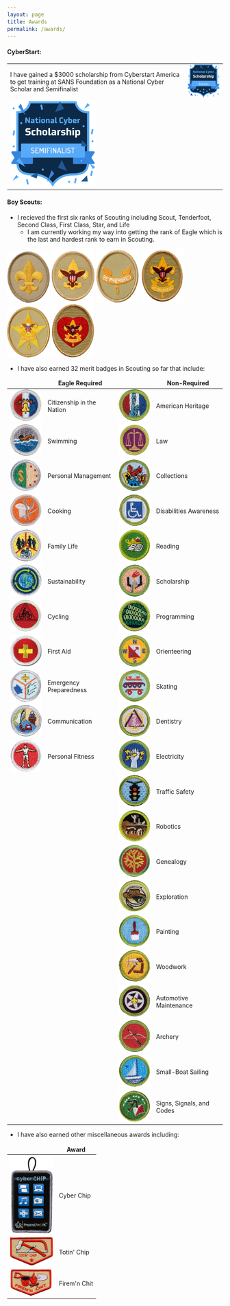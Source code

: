 ```yaml
---
layout: page
title: Awards
permalink: /awards/
---
```


<style>
td, th {
   border: none!important;
}
</style>

#### CyberStart:

|  |  |
| --- | --- |
| I have gained a $3000 scholarship from Cyberstart America to get training at SANS Foundation as a National Cyber Scholar and Semifinalist | <img src="/assets/images/cyberstart-america/NationalCyberScholar.png" width=200>
<img src="/assets/images/cyberstart-america/NationalCyberSemifinalist.png" width=200> |

#### Boy Scouts:

- I recieved the first six ranks of Scouting including Scout, Tenderfoot, Second Class, First Class, Star, and Life
    - I am currently working my way into getting the rank of Eagle which is the last and hardest rank to earn in Scouting.

<img src="/assets/images/scouts/scoutRank.png" width=100>
<img src="/assets/images/scouts/tenderfootRank.png" width=100>
<img src="/assets/images/scouts/secondClassRank.png" width=100>
<img src="/assets/images/scouts/firstClassRank.png" width=100>
<img src="/assets/images/scouts/starRank.png" width=100>
<img src="/assets/images/scouts/lifeRank.png" width=100>

- I have also earned 32 merit badges in Scouting so far that include:

|  | Eagle Required |  | Non-Required |
| --- | --- | --- | --- |
| <img src="/assets/images/scouts/citizenchipInTheNation.png" width=100> | Citizenship in the Nation | <img src="/assets/images/scouts/americanHeritage.png" width=100> | American Heritage |
| <img src="/assets/images/scouts/swimming.png" width=100> | Swimming | <img src="/assets/images/scouts/law.png" width=100> | Law |
| <img src="/assets/images/scouts/personalManagement.png" width=100> | Personal Management | <img src="/assets/images/scouts/collections.png" width=100> | Collections |
| <img src="/assets/images/scouts/cooking.png" width=100> | Cooking | <img src="/assets/images/scouts/disabilitiesAwareness.png" width=100> | Disabilities Awareness |
| <img src="/assets/images/scouts/familyLife.png" width=100> | Family Life | <img src="/assets/images/scouts/reading.png" width=100> | Reading |
| <img src="/assets/images/scouts/sustainability.png" width=100> | Sustainability | <img src="/assets/images/scouts/scholarship.png" width=100> | Scholarship |
| <img src="/assets/images/scouts/cycling.png" width=100> | Cycling | <img src="/assets/images/scouts/programming.png" width=100> | Programming |
| <img src="/assets/images/scouts/firstAid.png" width=100> | First Aid | <img src="/assets/images/scouts/orienteering.png" width=100> | Orienteering |
| <img src="/assets/images/scouts/emergencyPreparedness.png" width=100> | Emergency Preparedness | <img src="/assets/images/scouts/skating.png" width=100> | Skating |
| <img src="/assets/images/scouts/communication.png" width=100> | Communication | <img src="/assets/images/scouts/dentistry.png" width=100> | Dentistry |
| <img src="/assets/images/scouts/personalFitness.png" width=100> | Personal Fitness | <img src="/assets/images/scouts/electricity.png" width=100> | Electricity |
|  |  | <img src="/assets/images/scouts/trafficSafety.png" width=100> | Traffic Safety |
|  |  | <img src="/assets/images/scouts/robotics.png" width=100> | Robotics |
|  |  | <img src="/assets/images/scouts/genealogy.png" width=100> | Genealogy |
|  |  | <img src="/assets/images/scouts/exploration.png" width=100> | Exploration |
|  |  | <img src="/assets/images/scouts/painting.png" width=100> | Painting |
|  |  | <img src="/assets/images/scouts/woodwork.png" width=100> | Woodwork |
|  |  | <img src="/assets/images/scouts/automotiveMaintenance.png" width=100> | Automotive Maintenance |
|  |  | <img src="/assets/images/scouts/archery.png" width=100> | Archery |
|  |  | <img src="/assets/images/scouts/smallBoatSailing.png" width=100> | Small-Boat Sailing |
|  |  | <img src="/assets/images/scouts/signsSignalsAndCodes.png" width=100> | Signs, Signals, and Codes |

- I have also earned other miscellaneous awards including:

| | Award |
| --- | --- |
| <img src="/assets/images/scouts/cyberChip.webp" width=100> | Cyber Chip |
| <img src="/assets/images/scouts/totinChip.png" width=100> | Totin' Chip |
| <img src="/assets/images/scouts/firemenChit.png" width=100> | Firem'n Chit |